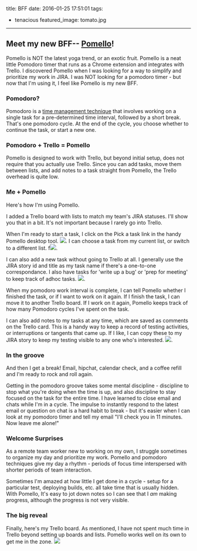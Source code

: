 title: BFF
date: 2016-01-25 17:51:01
tags:
  - tenacious
featured_image: tomato.jpg
---

## Meet my new BFF-- [Pomello](https://chrome.google.com/webstore/detail/pomello/ahjnfakocpfoocnncbgmondnnnlfjide?hl=en)!

Pomello is NOT the latest yoga trend, or an exotic fruit.  Pomello is a neat little Pomodoro timer that runs as a Chrome extension and integrates with Trello.  I discovered Pomello when I was looking for a way to simplify and prioritize my work in JIRA.  I was NOT looking for a pomodoro timer - but now that I'm using it, I feel like Pomello is my new BFF.

### Pomodoro?
Pomodoro is a [time management technique](https://en.wikipedia.org/wiki/Pomodoro_Technique) that involves working on a single task for a pre-determined time interval, followed by a short break.  That's one pomodoro cycle.  At the end of the cycle, you choose whether to continue the task, or start a new one. 

### Pomodoro + Trello = Pomello
Pomello is designed to work with Trello, but beyond initial setup, does not require that you actually use Trello.  Since you can add tasks, move them between lists, and add notes to a task straight from Pomello, the Trello overhead is quite low.

### Me + Pomello

Here's how I'm using Pomello.

I added a Trello board with lists to match my team's JIRA statuses.  I'll show you that in a bit.  It's not important because I rarely go into Trello. 

When I'm ready to start a task, I click on the  Pick a task link in the handy Pomello desktop tool. ![](pickatask.png).  I can choose a task from my current list, or switch to a different list.
f![](pickatask2.png).

I can also add a new task without going to Trello at all.  I generally use the JIRA story id and title as my task name if there's a one-to-one correspondance.  I also have tasks for 'write up a bug' or 'prep for meeting' to keep track of adhoc tasks.
![](addatask.gif).

When my pomodoro work interval is complete, I can tell Pomello whether I finished the task, or if I want to work on it again.  If I finish the task, I can move it to another Trello board.  If I work on it again, Pomello keeps track of how many Pomodoro cycles I've spent on the task.

I can also add notes to my tasks at any time, which are saved as comments on the Trello card.  This is a handy way to keep a record of testing activities, or interruptions or tangents that came up.  If I like, I can copy these to my JIRA story to keep my testing visible to any one who's interested.
![](finishatask.gif).

### In the groove

And then I get a break!  Email, hipchat, calendar check, and a coffee refill and I'm ready to rock and roll again.  

Getting in the pomodoro groove takes some mental discipline - discipline to stop what you're doing when the time is up, and also discipline to stay focused on the task for the entire time. I have learned to  close email and chats while I'm in a cycle.  The impulse to instantly respond to the latest email or question on chat is a hard habit to break - but it's easier when I can look at my pomodoro timer and tell my email "I'll check you in 11 minutes.  Now leave me alone!" 

### Welcome Surprises

As a remote team worker new to working on my own, I struggle sometimes to organize my day and prioritize my work.  Pomello and pomodoro techniques give my day a rhythm - periods of focus time interspersed with shorter periods of team interaction.

Sometimes I'm amazed at how little I get done in a cycle - setup for a particular test, deploying builds, etc.  all take time that is usually hidden.  With Pomello, It's easy to jot down notes so I can see that I *am* making progress, although the progress is not very visible.

### The big reveal

Finally, here's my Trello board. As mentioned, I have not spent much time in Trello beyond setting up boards and lists.  Pomello works well on its own to get me in the zone.
![](Trello-board.png)


